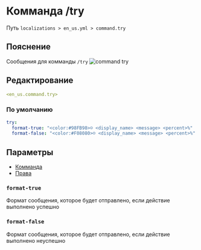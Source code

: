 # Комманда /try
Путь `localizations > en_us.yml > command.try`

## Пояснение
Сообщения для комманды `/try`
![command try](/commandtry.png)

## Редактирование
```yaml
<en_us.command.try>
```

### По умолчанию
```yaml
try:
  format-true: "<color:#98FB98>☺ <display_name> <message> <percent>%"
  format-false: "<color:#F08080>☹ <display_name> <message> <percent>%"
```

## Параметры

- [Комманда](/docs/command/try/)
- [Права](/docs/permission/command/try/)

### `format-true`

Формат сообщения, которое будет отправлено, если действие выполнено успешно

### `format-false`

Формат сообщения, которое будет отправлено, если действие выполнено неуспешно


